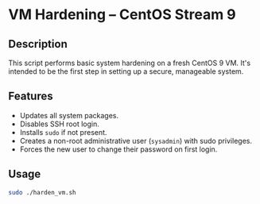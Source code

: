 # VM Hardening – CentOS Stream 9

## Description

This script performs basic system hardening on a fresh CentOS 9 VM. It's intended to be the first step in setting up a secure, manageable system.

## Features

- Updates all system packages.
- Disables SSH root login.
- Installs `sudo` if not present.
- Creates a non-root administrative user (`sysadmin`) with sudo privileges.
- Forces the new user to change their password on first login.

## Usage

```bash
sudo ./harden_vm.sh

